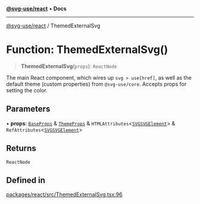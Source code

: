 [**@svg-use/react**](../README.md) • **Docs**

---

[@svg-use/react](../README.md) / ThemedExternalSvg

# Function: ThemedExternalSvg()

> **ThemedExternalSvg**(`props`): `ReactNode`

The main React component, which wires up `svg > use[href]`, as well as the
default theme (custom properties) from `@svg-use/core`. Accepts props for
setting the color.

## Parameters

• **props**: [`BaseProps`](../interfaces/BaseProps.md) &
[`ThemeProps`](../interfaces/ThemeProps.md) &
`HTMLAttributes`\<[`SVGSVGElement`](https://developer.mozilla.org/docs/Web/API/SVGSVGElement)\>
&
`RefAttributes`\<[`SVGSVGElement`](https://developer.mozilla.org/docs/Web/API/SVGSVGElement)\>

## Returns

`ReactNode`

## Defined in

[packages/react/src/ThemedExternalSvg.tsx:96](https://github.com/fpapado/svg-use/blob/ed147d738c29bc30049f3b58e4a0f7f121b6c345/packages/react/src/ThemedExternalSvg.tsx#L96)
